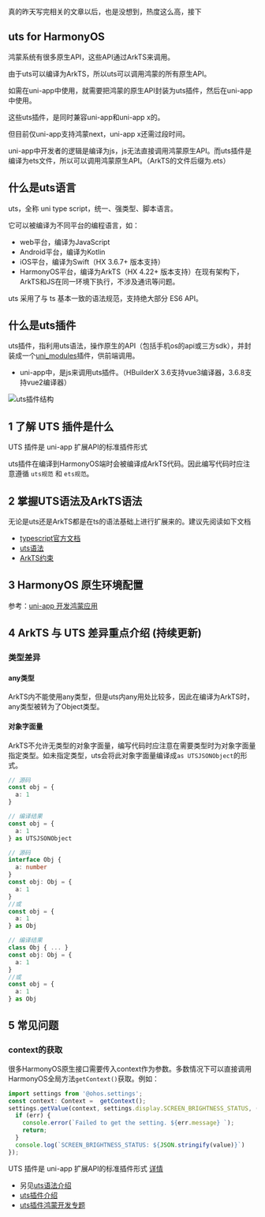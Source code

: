 真的昨天写完相关的文章以后，也是没想到，热度这么高，接下



## uts for HarmonyOS

鸿蒙系统有很多原生API，这些API通过ArkTS来调用。

由于uts可以编译为ArkTS，所以uts可以调用鸿蒙的所有原生API。

如需在uni-app中使用，就需要把鸿蒙的原生API封装为uts插件，然后在uni-app中使用。

这些uts插件，是同时兼容uni-app和uni-app x的。

但目前仅uni-app支持鸿蒙next，uni-app x还需过段时间。

uni-app中开发者的逻辑是编译为js，js无法直接调用鸿蒙原生API。而uts插件是编译为ets文件，所以可以调用鸿蒙原生API。（ArkTS的文件后缀为.ets）



## 什么是uts语言

uts，全称 uni type script，统一、强类型、脚本语言。

它可以被编译为不同平台的编程语言，如：

- web平台，编译为JavaScript
- Android平台，编译为Kotlin
- iOS平台，编译为Swift（HX 3.6.7+ 版本支持）
- HarmonyOS平台，编译为ArkTS（HX 4.22+ 版本支持）在现有架构下，ArkTS和JS在同一环境下执行，不涉及通讯等问题。

uts 采用了与 ts 基本一致的语法规范，支持绝大部分 ES6 API。

## 什么是uts插件

uts插件，指利用uts语法，操作原生的API（包括手机os的api或三方sdk），并封装成一个[uni_modules](https://uniapp.dcloud.net.cn/plugin/uni_modules.html)插件，供前端调用。

- uni-app中，是js来调用uts插件。（HBuilderX 3.6支持vue3编译器，3.6.8支持vue2编译器）

![uts插件结构](https://luckly007.oss-cn-beijing.aliyuncs.com/uPic/UTS%E7%BB%93%E6%9E%84%E7%A4%BA%E6%84%8F%E5%9B%BE1.png)









## 1 了解 UTS 插件是什么

UTS 插件是 uni-app 扩展API的标准插件形式 

uts插件在编译到HarmonyOS端时会被编译成ArkTS代码。因此编写代码时应注意遵循 `uts规范` 和 `ets规范`。

## 2 掌握UTS语法及ArkTS语法

无论是uts还是ArkTS都是在ts的语法基础上进行扩展来的。建议先阅读如下文档

- [typescript官方文档](https://www.typescriptlang.org/zh/docs/)
- [uts语法](https://doc.dcloud.net.cn/uni-app-x/uts/)
- [ArkTS约束](https://developer.huawei.com/consumer/cn/doc/HarmonyOS-guides/typescript-to-ArkTS-migration-guide-0000001820879565)

## 3 HarmonyOS 原生环境配置

参考：[uni-app 开发鸿蒙应用](https://uniapp.dcloud.net.cn/tutorial/harmony/dev.html)

## 4 ArkTS 与 UTS 差异重点介绍 (持续更新)

### 类型差异

#### any类型

ArkTS内不能使用any类型，但是uts内any用处比较多，因此在编译为ArkTS时，any类型被转为了Object类型。

#### 对象字面量

ArkTS不允许无类型的对象字面量，编写代码时应注意在需要类型时为对象字面量指定类型。如未指定类型，uts会将此对象字面量编译成`as UTSJSONObject`的形式。

```ts
// 源码
const obj = {
  a: 1
}

// 编译结果
const obj = {
  a: 1
} as UTSJSONObject
```



```ts
// 源码
interface Obj {
  a: number
}
const obj: Obj = {
  a: 1
}
//或
const obj = {
  a: 1
} as Obj

// 编译结果
class Obj { ... }
const obj: Obj = {
  a: 1
}
//或
const obj = {
  a: 1
} as Obj
```



## 5 常见问题

### context的获取

很多HarmonyOS原生接口需要传入context作为参数。多数情况下可以直接调用HarmonyOS全局方法`getContext()`获取。例如：

```ts
import settings from '@ohos.settings';
const context: Context =  getContext();
settings.getValue(context, settings.display.SCREEN_BRIGHTNESS_STATUS, (err, value) => {
  if (err) {
    console.error(`Failed to get the setting. ${err.message} `);
    return;
  }
  console.log(`SCREEN_BRIGHTNESS_STATUS: ${JSON.stringify(value)}`)
});
```





UTS 插件是 uni-app 扩展API的标准插件形式 [详情](https://doc.dcloud.net.cn/uni-app-x/plugin/uts-plugin.html)

- 另见[uts语法介绍](https://doc.dcloud.net.cn/uni-app-x/uts/)
- [uts插件介绍](https://doc.dcloud.net.cn/uni-app-x/plugin/uts-plugin.html)
- [uts插件鸿蒙开发专题](https://doc.dcloud.net.cn/uni-app-x/plugin/uts-for-harmony.html)